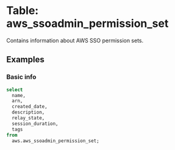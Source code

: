 # Table: aws_ssoadmin_permission_set

Contains information about AWS SSO permission sets.

## Examples

### Basic info

```sql
select
  name,
  arn,
  created_date,
  description,
  relay_state,
  session_duration,
  tags
from
  aws.aws_ssoadmin_permission_set;
```
